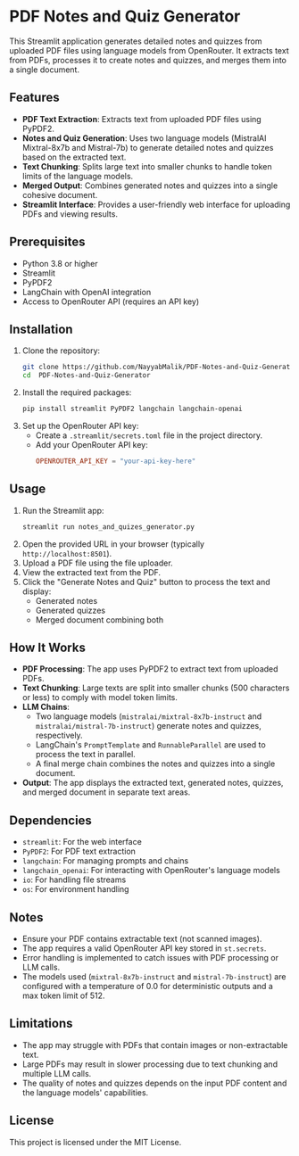 # PDF Notes and Quiz Generator

This Streamlit application generates detailed notes and quizzes from uploaded PDF files using language models from OpenRouter. It extracts text from PDFs, processes it to create notes and quizzes, and merges them into a single document.

## Features
- **PDF Text Extraction**: Extracts text from uploaded PDF files using PyPDF2.
- **Notes and Quiz Generation**: Uses two language models (MistralAI Mixtral-8x7b and Mistral-7b) to generate detailed notes and quizzes based on the extracted text.
- **Text Chunking**: Splits large text into smaller chunks to handle token limits of the language models.
- **Merged Output**: Combines generated notes and quizzes into a single cohesive document.
- **Streamlit Interface**: Provides a user-friendly web interface for uploading PDFs and viewing results.

## Prerequisites
- Python 3.8 or higher
- Streamlit
- PyPDF2
- LangChain with OpenAI integration
- Access to OpenRouter API (requires an API key)

## Installation
1. Clone the repository:
   ```bash
   git clone https://github.com/NayyabMalik/PDF-Notes-and-Quiz-Generator
   cd  PDF-Notes-and-Quiz-Generator
   ```
2. Install the required packages:
   ```bash
   pip install streamlit PyPDF2 langchain langchain-openai
   ```
3. Set up the OpenRouter API key:
   - Create a `.streamlit/secrets.toml` file in the project directory.
   - Add your OpenRouter API key:
     ```toml
     OPENROUTER_API_KEY = "your-api-key-here"
     ```

## Usage
1. Run the Streamlit app:
   ```bash
   streamlit run notes_and_quizes_generator.py
   ```
2. Open the provided URL in your browser (typically `http://localhost:8501`).
3. Upload a PDF file using the file uploader.
4. View the extracted text from the PDF.
5. Click the "Generate Notes and Quiz" button to process the text and display:
   - Generated notes
   - Generated quizzes
   - Merged document combining both

## How It Works
- **PDF Processing**: The app uses PyPDF2 to extract text from uploaded PDFs.
- **Text Chunking**: Large texts are split into smaller chunks (500 characters or less) to comply with model token limits.
- **LLM Chains**:
  - Two language models (`mistralai/mixtral-8x7b-instruct` and `mistralai/mistral-7b-instruct`) generate notes and quizzes, respectively.
  - LangChain's `PromptTemplate` and `RunnableParallel` are used to process the text in parallel.
  - A final merge chain combines the notes and quizzes into a single document.
- **Output**: The app displays the extracted text, generated notes, quizzes, and merged document in separate text areas.

## Dependencies
- `streamlit`: For the web interface
- `PyPDF2`: For PDF text extraction
- `langchain`: For managing prompts and chains
- `langchain_openai`: For interacting with OpenRouter's language models
- `io`: For handling file streams
- `os`: For environment handling

## Notes
- Ensure your PDF contains extractable text (not scanned images).
- The app requires a valid OpenRouter API key stored in `st.secrets`.
- Error handling is implemented to catch issues with PDF processing or LLM calls.
- The models used (`mixtral-8x7b-instruct` and `mistral-7b-instruct`) are configured with a temperature of 0.0 for deterministic outputs and a max token limit of 512.

## Limitations
- The app may struggle with PDFs that contain images or non-extractable text.
- Large PDFs may result in slower processing due to text chunking and multiple LLM calls.
- The quality of notes and quizzes depends on the input PDF content and the language models' capabilities.

## License
This project is licensed under the MIT License.
